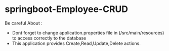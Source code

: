 # springboot-Employee-CRUD

Be careful About :

- Dont forget to change application.properties file in (/src/main/resources) to access correctly to the database
- This application provides Create,Read,Update,Delete actions.
